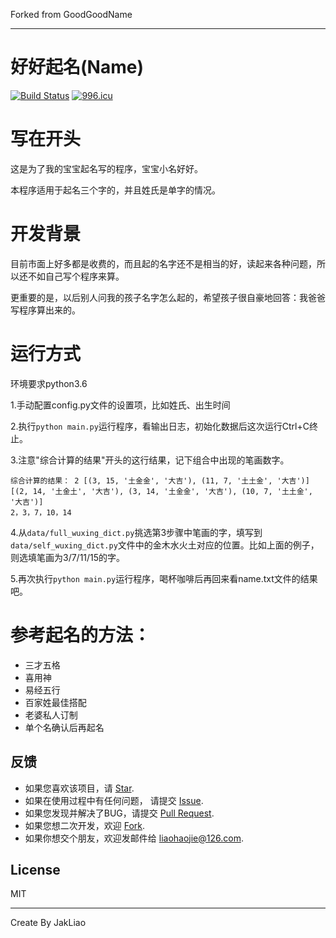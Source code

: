 Forked from GoodGoodName
_______________________________________________________________________
好好起名(Name)
========

[![Build Status](https://travis-ci.org/JakLiao/GoodGoodName.svg?branch=master)](https://travis-ci.org/JakLiao/GoodGoodName)
[![996.icu](https://img.shields.io/badge/link-996.icu-red.svg)](https://996.icu)

# 写在开头

这是为了我的宝宝起名写的程序，宝宝小名好好。

本程序适用于起名三个字的，并且姓氏是单字的情况。

# 开发背景

目前市面上好多都是收费的，而且起的名字还不是相当的好，读起来各种问题，所以还不如自己写个程序来算。

更重要的是，以后别人问我的孩子名字怎么起的，希望孩子很自豪地回答：我爸爸写程序算出来的。

# 运行方式
环境要求python3.6

1.手动配置config.py文件的设置项，比如姓氏、出生时间

2.执行`python main.py`运行程序，看输出日志，初始化数据后这次运行Ctrl+C终止。

3.注意"综合计算的结果"开头的这行结果，记下组合中出现的笔画数字。
```text
综合计算的结果： 2 [(3, 15, '土金金', '大吉'), (11, 7, '土土金', '大吉')]
[(2, 14, '土金土', '大吉'), (3, 14, '土金金', '大吉'), (10, 7, '土土金', '大吉')]
2，3，7，10，14
```

4.从`data/full_wuxing_dict.py`挑选第3步骤中笔画的字，填写到`data/self_wuxing_dict.py`文件中的金木水火土对应的位置。比如上面的例子，则选填笔画为3/7/11/15的字。

5.再次执行`python main.py`运行程序，喝杯咖啡后再回来看name.txt文件的结果吧。

# 参考起名的方法：

- 三才五格
- 喜用神
- 易经五行
- 百家姓最佳搭配
- 老婆私人订制
- 单个名确认后再起名

## 反馈
- 如果您喜欢该项目，请 [Star](https://github.com/JakLiao/GoodGoodName/stargazers).
- 如果在使用过程中有任何问题， 请提交 [Issue](https://github.com/JakLiao/GoodGoodName/issues).
- 如果您发现并解决了BUG，请提交 [Pull Request](https://github.com/JakLiao/GoodGoodName/pulls).
- 如果您想二次开发，欢迎 [Fork](https://github.com/JakLiao/GoodGoodName/network/members).
- 如果你想交个朋友，欢迎发邮件给 [liaohaojie@126.com](mailto:liaohaojie@126.com).

## License

MIT

---
Create By JakLiao
